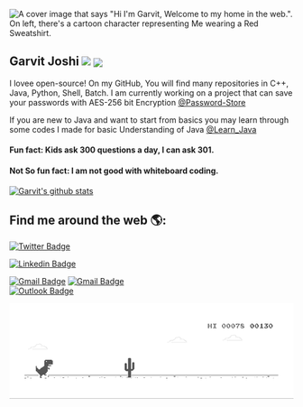 
![A cover image that says "Hi I'm Garvit, Welcome to my home in the web.". On left, there's a cartoon character representing Me wearing a Red Sweatshirt.](https://res.cloudinary.com/garvitjoshi9/image/upload/v1594837289/Git-Hub/Updated-Github-PixTeller_dexggl.png)
## Garvit Joshi <img src="https://res.cloudinary.com/garvitjoshi9/image/upload/v1594837871/Git-Hub/hehim_p4sel7.svg" > <img align="center" src="https://media.giphy.com/media/1fhj2FW0661V3Nb2Me/giphy.gif" width="50">

I lovee open-source! On my GitHub, You will find many repositories in C++, Java, Python, Shell, Batch. I am currently working on a project that can save your passwords with AES-256 bit Encryption [@Password-Store](https://github.com/garvit-joshi/Password-Store) 

If you are new to Java and want to start from basics you may learn through some codes I made for basic Understanding of Java [@Learn_Java](https://github.com/garvit-joshi/Learn_Java)

#### Fun fact: Kids ask 300 questions a day, I can ask 301. <br>
#### Not So fun fact: I am not good with whiteboard coding.

[![Garvit's github stats](https://github-readme-stats.vercel.app/api?username=garvit-joshi&show_icons=true&title_color=fff&icon_color=79ff97&text_color=9f9f9f&bg_color=151515)](https://github.com/anuraghazra/github-readme-stats)

## Find me around the web 🌎:

[![Twitter Badge](https://img.shields.io/badge/-@garvit__joshi-1ca0f1?style=flat-square&labelColor=1ca0f1&logo=twitter&logoColor=white&link=https://twitter.com/garvit__joshi)](https://twitter.com/garvit__joshi) 

[![Linkedin Badge](https://img.shields.io/badge/-Garvit__Joshi-blue?style=flat-square&logo=Linkedin&logoColor=white&link=https://www.linkedin.com/in/garvit--joshi/)](https://www.linkedin.com/in/garvit--joshi/) 

[![Gmail Badge](https://img.shields.io/badge/-garvitjoshi9@gmail.com-c14438?style=flat-square&logo=Gmail&logoColor=white&link=mailto:garvitjoshi9@gmail.com)](mailto:garvitjoshi9@gmail.com)
[![Gmail Badge](https://img.shields.io/badge/-garvitjoshi009@gmail.com-c14438?style=flat-square&logo=Gmail&logoColor=white&link=mailto:garvitjoshi009@gmail.com)](mailto:garvitjoshi009@gmail.com)          
[![Outlook Badge](https://img.shields.io/badge/-garvit.11808472@lpu.in-blue?style=flat-square&logo=microsoft-outlook&logoColor=white&link=mailto:garvit.11808472@lpu.in)](mailto:garvit.11808472@lpu.in)

![Jetix-My Trex friend](https://raw.githubusercontent.com/garvit-joshi/garvit-joshi/master/dino.gif)

